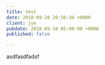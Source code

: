 ```yaml
---
title: test
date: 2018-09-28 20:56:36 +0000
client: joe
pubdate: 2018-09-10 05:00:00 +0000
published: false

---
```

asdfasdfadsf